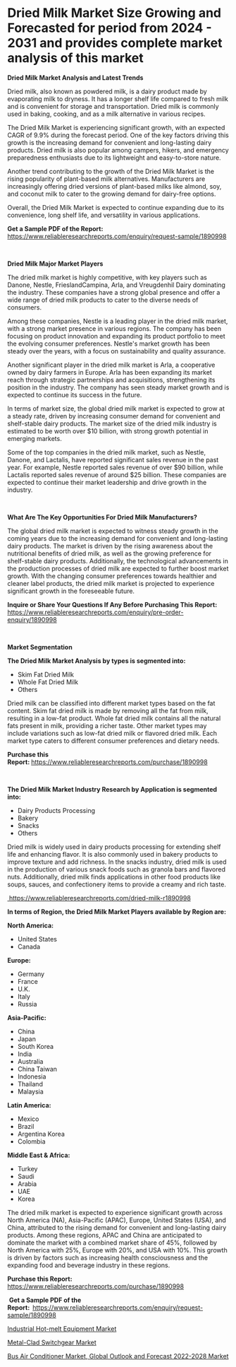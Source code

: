<p><h1>Dried Milk Market Size Growing and Forecasted for period from 2024 - 2031 and provides complete market analysis of this market</h1></p><p><strong>Dried Milk Market Analysis and Latest Trends</strong></p>
<p><p>Dried milk, also known as powdered milk, is a dairy product made by evaporating milk to dryness. It has a longer shelf life compared to fresh milk and is convenient for storage and transportation. Dried milk is commonly used in baking, cooking, and as a milk alternative in various recipes.</p><p>The Dried Milk Market is experiencing significant growth, with an expected CAGR of 9.9% during the forecast period. One of the key factors driving this growth is the increasing demand for convenient and long-lasting dairy products. Dried milk is also popular among campers, hikers, and emergency preparedness enthusiasts due to its lightweight and easy-to-store nature.</p><p>Another trend contributing to the growth of the Dried Milk Market is the rising popularity of plant-based milk alternatives. Manufacturers are increasingly offering dried versions of plant-based milks like almond, soy, and coconut milk to cater to the growing demand for dairy-free options.</p><p>Overall, the Dried Milk Market is expected to continue expanding due to its convenience, long shelf life, and versatility in various applications.</p></p>
<p><strong>Get a Sample PDF of the Report:&nbsp;</strong> <a href="https://www.reliableresearchreports.com/enquiry/request-sample/1890998">https://www.reliableresearchreports.com/enquiry/request-sample/1890998</a></p>
<p>&nbsp;</p>
<p><strong>Dried Milk Major Market Players</strong></p>
<p><p>The dried milk market is highly competitive, with key players such as Danone, Nestle, FrieslandCampina, Arla, and Vreugdenhil Dairy dominating the industry. These companies have a strong global presence and offer a wide range of dried milk products to cater to the diverse needs of consumers.</p><p>Among these companies, Nestle is a leading player in the dried milk market, with a strong market presence in various regions. The company has been focusing on product innovation and expanding its product portfolio to meet the evolving consumer preferences. Nestle's market growth has been steady over the years, with a focus on sustainability and quality assurance.</p><p>Another significant player in the dried milk market is Arla, a cooperative owned by dairy farmers in Europe. Arla has been expanding its market reach through strategic partnerships and acquisitions, strengthening its position in the industry. The company has seen steady market growth and is expected to continue its success in the future.</p><p>In terms of market size, the global dried milk market is expected to grow at a steady rate, driven by increasing consumer demand for convenient and shelf-stable dairy products. The market size of the dried milk industry is estimated to be worth over $10 billion, with strong growth potential in emerging markets.</p><p>Some of the top companies in the dried milk market, such as Nestle, Danone, and Lactalis, have reported significant sales revenue in the past year. For example, Nestle reported sales revenue of over $90 billion, while Lactalis reported sales revenue of around $25 billion. These companies are expected to continue their market leadership and drive growth in the industry.</p></p>
<p>&nbsp;</p>
<p><strong>What Are The Key Opportunities For Dried Milk Manufacturers?</strong></p>
<p><p>The global dried milk market is expected to witness steady growth in the coming years due to the increasing demand for convenient and long-lasting dairy products. The market is driven by the rising awareness about the nutritional benefits of dried milk, as well as the growing preference for shelf-stable dairy products. Additionally, the technological advancements in the production processes of dried milk are expected to further boost market growth. With the changing consumer preferences towards healthier and cleaner label products, the dried milk market is projected to experience significant growth in the foreseeable future.</p></p>
<p><strong>Inquire or Share Your Questions If Any Before Purchasing This Report:</strong> <a href="https://www.reliableresearchreports.com/enquiry/pre-order-enquiry/1890998">https://www.reliableresearchreports.com/enquiry/pre-order-enquiry/1890998</a></p>
<p>&nbsp;</p>
<p><strong>Market Segmentation</strong></p>
<p><strong>The Dried Milk Market Analysis by types is segmented into:</strong></p>
<p><ul><li>Skim Fat Dried Milk</li><li>Whole Fat Dried Milk</li><li>Others</li></ul></p>
<p><p>Dried milk can be classified into different market types based on the fat content. Skim fat dried milk is made by removing all the fat from milk, resulting in a low-fat product. Whole fat dried milk contains all the natural fats present in milk, providing a richer taste. Other market types may include variations such as low-fat dried milk or flavored dried milk. Each market type caters to different consumer preferences and dietary needs.</p></p>
<p><strong>Purchase this Report:&nbsp;</strong><a href="https://www.reliableresearchreports.com/purchase/1890998">https://www.reliableresearchreports.com/purchase/1890998</a></p>
<p>&nbsp;</p>
<p><strong>The Dried Milk Market Industry Research by Application is segmented into:</strong></p>
<p><ul><li>Dairy Products Processing</li><li>Bakery</li><li>Snacks</li><li>Others</li></ul></p>
<p><p>Dried milk is widely used in dairy products processing for extending shelf life and enhancing flavor. It is also commonly used in bakery products to improve texture and add richness. In the snacks industry, dried milk is used in the production of various snack foods such as granola bars and flavored nuts. Additionally, dried milk finds applications in other food products like soups, sauces, and confectionery items to provide a creamy and rich taste.</p></p>
<p><a href="https://www.reliableresearchreports.com/dried-milk-r1890998">&nbsp;https://www.reliableresearchreports.com/dried-milk-r1890998</a></p>
<p><strong>In terms of Region, the Dried Milk Market Players available by Region are:</strong></p>
<p>
    <p> <strong> North America: </strong>
        <ul>
            <li>United States</li>
            <li>Canada</li>
        </ul>
        </p> 
    <p> <strong> Europe: </strong>
        <ul>
            <li>Germany</li>
            <li>France</li>
            <li>U.K.</li>
            <li>Italy</li>
            <li>Russia</li>
        </ul>
        </p> 
    <p> <strong> Asia-Pacific: </strong>
        <ul>
            <li>China</li>
            <li>Japan</li>
            <li>South Korea</li>
            <li>India</li>
            <li>Australia</li>
            <li>China Taiwan</li>
            <li>Indonesia</li>
            <li>Thailand</li>
            <li>Malaysia</li>
        </ul>
        </p> 
    <p> <strong> Latin America: </strong>
        <ul>
            <li>Mexico</li>
            <li>Brazil</li>
            <li>Argentina Korea</li>
            <li>Colombia</li>
        </ul>
        </p> 
    <p> <strong> Middle East & Africa: </strong>
        <ul>
            <li>Turkey</li>
            <li>Saudi</li>
            <li>Arabia</li>
            <li>UAE</li>
            <li>Korea</li>
        </ul>
    </p>
    </p>
<p><p>The dried milk market is expected to experience significant growth across North America (NA), Asia-Pacific (APAC), Europe, United States (USA), and China, attributed to the rising demand for convenient and long-lasting dairy products. Among these regions, APAC and China are anticipated to dominate the market with a combined market share of 45%, followed by North America with 25%, Europe with 20%, and USA with 10%. This growth is driven by factors such as increasing health consciousness and the expanding food and beverage industry in these regions.</p></p>
<p><strong>Purchase this Report: </strong><a href="https://www.reliableresearchreports.com/purchase/1890998">https://www.reliableresearchreports.com/purchase/1890998</a></p>
<p>&nbsp;<strong>Get a Sample PDF of the Report:&nbsp;&nbsp;</strong><a href="https://www.reliableresearchreports.com/enquiry/request-sample/1890998">https://www.reliableresearchreports.com/enquiry/request-sample/1890998</a></p>
<p><strong></strong></p>
<p><p><a href="https://www.linkedin.com/pulse/industrial-hot-melt-equipment-market-size-trends-growth-outlook-7rtoc?trackingId=yjILifVZ6yOip9ZRBmtq0A%3D%3D">Industrial Hot-melt Equipment Market</a></p><p><a href="https://www.linkedin.com/pulse/metal-clad-switchgear-market-size-reflecting-forecast-till-2031-stjhc?trackingId=Q%2Fa3jVsx130ABZZbRWf08Q%3D%3D">Metal-Clad Switchgear Market</a></p><p><a href="https://www.linkedin.com/pulse/bus-air-conditioner-market-global-outlook-forecast-2022-2028-size-xyl3c?trackingId=nONW2ezxLN4W6g6G9ggtVg%3D%3D">Bus Air Conditioner Market, Global Outlook and Forecast 2022-2028 Market</a></p></p>
